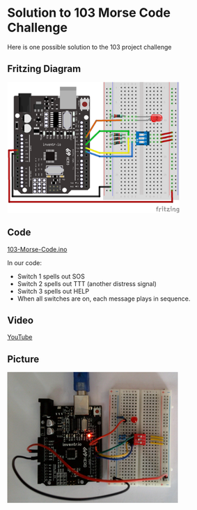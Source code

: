 # Solution to 103 Morse Code Challenge
Here is one possible solution to the 103 project challenge

## Fritzing Diagram
<img src="103-Morse-Code_bb.png" height="300">

## Code
[103-Morse-Code.ino](103-Morse-Code.ino)

In our code:
- Switch 1 spells out SOS
- Switch 2 spells out TTT (another distress signal)
- Switch 3 spells out HELP
- When all switches are on, each message plays in sequence.

## Video
[YouTube](https://youtu.be/xAKKrt2HJ-A)

## Picture
<img src="103-Morse-Code-Picture.jpg" height="300">
